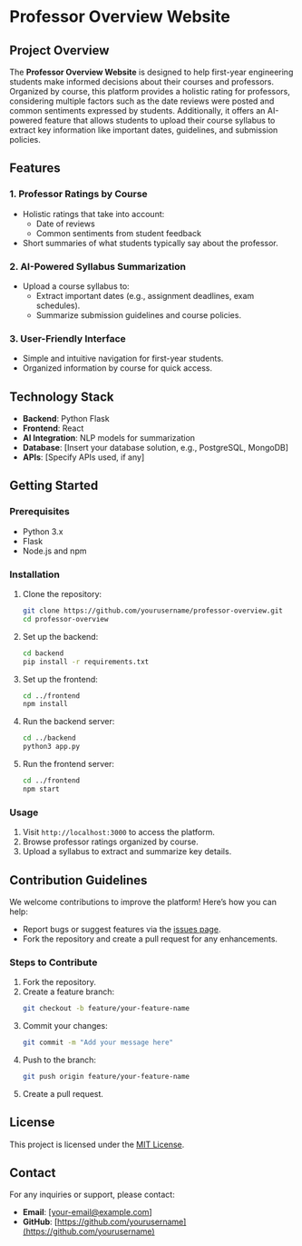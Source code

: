 # Professor Overview Website

## Project Overview
The **Professor Overview Website** is designed to help first-year engineering students make informed decisions about their courses and professors. Organized by course, this platform provides a holistic rating for professors, considering multiple factors such as the date reviews were posted and common sentiments expressed by students. Additionally, it offers an AI-powered feature that allows students to upload their course syllabus to extract key information like important dates, guidelines, and submission policies.

## Features
### 1. **Professor Ratings by Course**
- Holistic ratings that take into account:
  - Date of reviews
  - Common sentiments from student feedback
- Short summaries of what students typically say about the professor.

### 2. **AI-Powered Syllabus Summarization**
- Upload a course syllabus to:
  - Extract important dates (e.g., assignment deadlines, exam schedules).
  - Summarize submission guidelines and course policies.

### 3. **User-Friendly Interface**
- Simple and intuitive navigation for first-year students.
- Organized information by course for quick access.

## Technology Stack
- **Backend**: Python Flask
- **Frontend**: React
- **AI Integration**: NLP models for summarization
- **Database**: [Insert your database solution, e.g., PostgreSQL, MongoDB]
- **APIs**: [Specify APIs used, if any]

## Getting Started

### Prerequisites
- Python 3.x
- Flask
- Node.js and npm

### Installation
1. Clone the repository:
   ```bash
   git clone https://github.com/yourusername/professor-overview.git
   cd professor-overview
   ```

2. Set up the backend:
   ```bash
   cd backend
   pip install -r requirements.txt
   ```

3. Set up the frontend:
   ```bash
   cd ../frontend
   npm install
   ```

4. Run the backend server:
   ```bash
   cd ../backend
   python3 app.py
   ```

5. Run the frontend server:
   ```bash
   cd ../frontend
   npm start
   ```

### Usage
1. Visit `http://localhost:3000` to access the platform.
2. Browse professor ratings organized by course.
3. Upload a syllabus to extract and summarize key details.

## Contribution Guidelines
We welcome contributions to improve the platform! Here’s how you can help:
- Report bugs or suggest features via the [issues page](https://github.com/yourusername/professor-overview/issues).
- Fork the repository and create a pull request for any enhancements.

### Steps to Contribute
1. Fork the repository.
2. Create a feature branch:
   ```bash
   git checkout -b feature/your-feature-name
   ```
3. Commit your changes:
   ```bash
   git commit -m "Add your message here"
   ```
4. Push to the branch:
   ```bash
   git push origin feature/your-feature-name
   ```
5. Create a pull request.

## License
This project is licensed under the [MIT License](LICENSE).

## Contact
For any inquiries or support, please contact:
- **Email**: [your-email@example.com]
- **GitHub**: [https://github.com/yourusername](https://github.com/yourusername)
